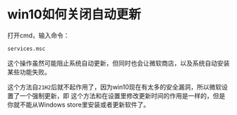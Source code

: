 # win10如何关闭自动更新

打开cmd，输入命令：
```bash
services.msc
```

这个操作虽然可能阻止系统自动更新，但同时也会让微软商店，以及系统自动安装某些功能失败。

这个方法自`21H2`后就不起作用了，因为win10现在有太多的安全漏洞，所以微软设置了一个强制更新，即
这个方法和在设置里修改更新时间的作用是一样的，但是你就不能从Windows store里安装或者更新软件了。
